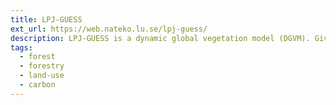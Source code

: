 ```yaml
---
title: LPJ-GUESS
ext_url: https://web.nateko.lu.se/lpj-guess/
description: LPJ-GUESS is a dynamic global vegetation model (DGVM). Given data on regional climate conditions and atmospheric carbon dioxide concentrations, it can predict structural, compositional and functional properties of the native ecosystems of major climate zones of the Earth. It also includes a recently released forest management module.
tags:
  - forest
  - forestry
  - land-use
  - carbon
---
```


